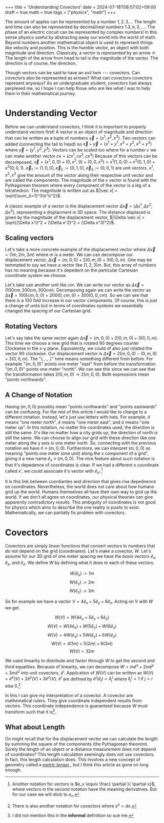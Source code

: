 +++
title = 'Understanding Covectors'
date = 2024-07-18T08:57:02+09:00
draft = true
math = true
tags = ["physics", "math"]
+++

The amount of apples can be represented by a number $1,2,3\ldots$.
The length and time can also be represented by decimal/real numbers $1.3, \pi, 3,\ldots$.
The phase of an electric circuit can be represented by complex numbers!
In this sense physics useful by abstracting away our world into the world of math.
Beyond numbers another mathematical object is used to represent things like velocity and position.
This is the humble vector, an object with both magnitude and direction.
Classicaly, a vector is *represented* by an arrow ↗.
The length of the arrow from head to tail is the magnitude of the vector.
The direction is of course, the direction.

Though vectors can be said to have an *evil twin* --- covectors.
Can covectors also be represented as arrows?
What can covectors covectors represent anyways?
As an undergraduate student, covectors had always perplexed me, so I hope I can help those who are like what I was to help them in their mathematical journey.

# Understanding Vector

Before we can understand covectors, I think it is important to properly understand vectors first!
A vector is an object of magnitude and direction that can be written as a tuple of numbers $\vec x = (x^1,x^2,x^3)$.
Two vectors can added (connecting the tail to head) so $\vec x + \vec y = (x^1 + y^1, x^2 + y^2, x^3 + y^3)$ where  $\vec y = (y^1,y^2,y^3)$.
Vectors can be scaled too where for a number $c$ we can make another vector $c x = (c x^1,c x^2,c x^3)$
Because of this vectors can be decomposed, $\vec x = (x^1,0,0) + (0,x^2,0) + (0,0,x^3) = x^1(1,0,0) + x^2(0,1,0) + x^3(0,0,1)$.
$\vec e_1 := (1,0,0), \vec e_2 := (0,1,0), \vec e_3 := (0,0,1)$ are unit vectors.
$x^1, x^2, x^3$ give the amount of the vector along their respective unit vector and are called the components.
The magnitude of the $x$ vector is found with the Pythagorean theorem where every component of the vector is a leg of a tetrahedron.
The magnitude is written out as $|\vec x| = \sqrt{\sum_{i=1}^3(x^i)^2}$.

A classic example of a vector is the displacement vector $\Delta \vec x = (\Delta x^1,\Delta x^2,\Delta x^3)$, representing a displacment in 3D space.
The distance displaced is given by the magnitude of the displacement vector, $|\Delta \vec x| = \sqrt{(\Delta x^i)^2 + (\Delta x^2)^2 + (\Delta x^3)^2}$.

## Scaling vectors

Let's take a more concrete example of the displacement vector where $\Delta \vec x = (1m, 2m, 3m)$ where $m$ is a meter.
We can can decompose our displacement vector, $\Delta \vec x = (m, 0, 0) + 2(0, m, 0) + 3(0, 0, m)$.
One may be temmpted to say we have a vector like $(1,2,3)m$.
But, this array of numbers has no meaning because it's depedent on the particular Cartesian coordinate system we choose.

Let's take use another unit like $cm$.
We can write our vector as $\Delta \vec x = (100cm, 200cm, 300cm)$.
Decomposing again we can write the vector as $\Delta \vec x = 100 (cm, 0, 0) + 200(0, cm, 0) + 300(0, 0, cm)$.
So we can see that there is a 100 fold increase in our vector components.
Of course, this is just a change of units but in terms of coordinates systems we essentially changed the spacing of our Cartesian grid.

## Rotating Vectors

Let's say take the same vector again $\Delta \vec x = (m, 0, 0) + 2(0, m, 0) + 3(0, 0, m)$.
This time we choose a new grid that is rotated 90 degrees counter Clockwise in the x-y plane.
Equivalently, we could of also just rotated the vector 90 clockwise.
Our displacement vector is $\Delta \vec x = 2(m, 0, 0) - (0, m, 0) + 3(0, 0, m)$.
The "$(.,.,.)$" here means something different from before.
For example "$(m, 0, 0)$" points one meter "east" from before the transformation.
"$(m, 0, 0)$" points one meter "north".
We can see this since we can see that the transformation takes $2(0, m, 0)\rightarrow 2(m, 0, 0)$.
Both expressions mean "points northwards".

## A Change of Notation

Having $(m, 0, 0)$ possibly mean "points northwards" and "points eastwards" can be confusing.
For the rest of this article I would like to change to a different notation.
Instead, let's just use letters with hats.
For example, $\widehat{n}$ means "one meter north", $\widehat{e}$ means "one meter east", and  $\widehat{u}$ means "one meter up".
In this notation, no matter the coordinates used, the direction is still the same.
It's like no matter how a city grids up, the direction of north is still the same.
We can choose to align our grid with these direction like one meter along the y axis is one meter north.
So, connecting with the previous notation we have $\widehat{n} \equiv (m,0,0)$.
Furthermore, we can interpret $(m,0,0)$ as meaning "points one meter (one unit) along the x component of a grid", giving it a new name $\hat e_x \equiv (m,0,0)$.
The nice feature about such notation is that it's depedence of coordinates is clear.
If we had a different x coordinate called $x'$, we could associate it's vector with $\hat e_{ x' }$.[^1]

[^1]: Another notation for vectors is $e_x \equiv \frac{ \partial }{ \partial x}$, where vectors in the second notation have the meaning derivatives. But for our case we will stick to $e_x$.

It is this link between coordiantes and direction that gives rise depednence on coordinates.
Nevertheless, the world does not care about how humans grid up the world.
Humans themselves all have their own way to grid up the world.
If we don't all agree on coordinates, our physical theories can give apparently contradictory results.
This ambiguity of coordinates is not good for physics which aims to describe the one reality is posits to exist.
Mathematically, we can partially fix problem with covectors.

# Covectors

Covectors are simply *linear* functions that convert vectors to numbers that do not depend on the grid (coordinates).
Let's make a covector, $W$.
Let's assume for our 3D grid of one meter spacing we have the *basis* vectors $\hat e_x$, $\hat e_y$, and $\hat e_z$.
We define $W$ by defining what it does to each of these vectors.

$$
W(\hat e_x) := 1m
$$
$$
W(\hat e_y) := 2m
$$
$$
W(\hat e_z) := 3m
$$

So for example we have a vector $V = 4 \hat e_x + 5 \hat e_y + 6 \hat e_z$.
Acting on $V$ with $W$ we get.

$$
W(V) = W(4 \hat e_x + 5 \hat e_y + 6 \hat e_z)
$$
$$
W(V) = W(4 \hat e_x) + W( 5 \hat e_y ) + W( 6 \hat e_z )
$$
$$
W(V) = 4 W(\hat e_x) + 5 W( \hat e_y ) + 6 W( \hat e_z )
$$
$$
W(V) = 4 (1m) + 5 (2m) + 6 (3m)
$$
$$
W(V) = 32m
$$

We used linearity to distribute and factor through $W$ to get the second and third equalities.
Because of linearity, we can decompose $W = m\hat e^x + 2m\hat e^y + 3m\hat e^z$ into unit covectors, $\hat e^i$.
Application of $W(V)$ can be written as $W(V) = \hat e^x(V) + 2\hat e^y(V) + 3\hat e^z(V)$.
$\hat e^i$ are defined by $\hat e^i(\hat e_j) = \delta_j^i$ where $\delta_j^i = 1\text{ if }j = i\text{ else }0$.[^2]

[^2]: There is also another notation for covectors where $e^x = dx$.

In this I can give my interpretation of a covector. 
A covector are mathematical rulers.
They give coordinate independent results from vectors.
This coordinate independence is guaranteed because $W$ must transform such that it is[^3].

[^3]: I did not mention this in the **informal** definition so sue me.

## What about Length

On might recall that for the displacement vector we can calculate the length by summing the square of the components (the Pythagorean theorem).
Surely the length of an object or a distance measurement does not depend of coordinates?
This length calculation seemingly does not use covectors.
In fact, this length calculation does.
This involves a new concept of geometry called a [ *metric tensor* ](https://en.wikipedia.org/wiki/Metric_tensor), but I think this article as gone on long enough.
